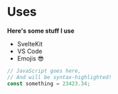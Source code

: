 # Uses

**Here's some stuff I use**

- SvelteKit
- VS Code
- Emojis 😎


```js
// JavaScript goes here,
// And will be syntax-highlighted!
const something = 23423.34;
```
